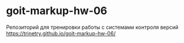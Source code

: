 # goit-markup-hw-06
Репозиторий для тренировки работы с системами контроля версий
https://trinetry.github.io/goit-markup-hw-06/
